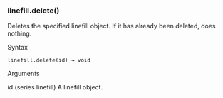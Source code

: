 ### linefill.delete()

Deletes the specified linefill object. If it has already been deleted, does nothing.

Syntax

```
linefill.delete(id) → void
```

Arguments

id (series linefill) A linefill object.
